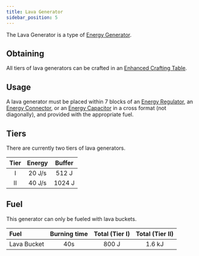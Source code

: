 ```yaml
---
title: Lava Generator
sidebar_position: 5
---
```


The Lava Generator is a type of [Energy Generator](Electric-Machines#energy-generation).

## Obtaining

All tiers of lava generators can be crafted in an [Enhanced Crafting Table](Enhanced-Crafting-Table).

## Usage

A lava generator must be placed within 7 blocks of an [Energy Regulator](Energy-Regulator), an [Energy Connector](Energy-Connector), or an [Energy Capacitor](Energy-Capacitors) in a cross format (not diagonally), and provided with the appropriate fuel.

## Tiers

There are currently two tiers of lava generators.

| Tier | Energy | Buffer |
|:----:|:------:|:------:|
|  I   | 20 J/s | 512 J  |
|  II  | 40 J/s | 1024 J |

## Fuel

This generator can only be fueled with lava buckets.

| Fuel        | Burning time | Total (Tier I) | Total (Tier II) |
|:----------- |:------------:|:--------------:|:---------------:|
| Lava Bucket |     40s      |     800 J      |     1.6 kJ      |
